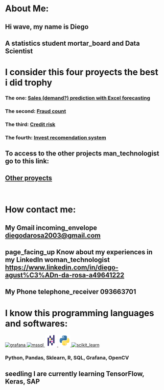 # About Me:
   ## Hi wave, my name is Diego
   ## A statistics student  mortar_board and Data Scientist</h3>

# I consider this four proyects the best i did trophy</h3>
### The one: [Sales (demand?) prediction with Excel forecasting](https://github.com/Diegod01/Diego_Portfolio/blob/main/Proyect%201/Sales_prediction.md)
### The second: [Fraud count](https://github.com/Diegod01/Diego_Portfolio/blob/main/Proyect%202/Fraud%20count)
### The third: [Credit risk](https://github.com/Diegod01/Diego_Portfolio/blob/main/Proyect%203/Credit%20risk)
### The fourth: [Invest recomendation system](https://github.com/Diegod01/Diego_Portfolio/blob/main/Proyect%204/Invest%20Recomendation%20system)

## To access to the other projects man_technologist go to this link:</h1>
## [Other proyects](https://github.com/Diegod01/Portafolio-2.0)</h3>

⠀⠀⠀⠀⠀⠀⠀
⠀⠀⠀⠀⠀⠀⠀
⠀⠀⠀⠀⠀

# How contact me:

 ## My Gmail incoming_envelope diegodarosa2003@gmail.com
 ## page_facing_up Know about my experiences in my LinkedIn woman_technologist https://www.linkedin.com/in/diego-agust%C3%ADn-da-rosa-a49641222
 ## My Phone telephone_receiver 093663701</h3>
 
 
 # I know this programming languages and softwares:
<p align="left"> <a href="https://grafana.com" target="_blank" rel="noreferrer"> <img src="https://www.vectorlogo.zone/logos/grafana/grafana-icon.svg" alt="grafana" width="40" height="40"/> </a> <a href="https://www.microsoft.com/en-us/sql-server" target="_blank" rel="noreferrer"> <img src="https://www.svgrepo.com/show/303229/microsoft-sql-server-logo.svg" alt="mssql" width="40" height="40"/> </a> <a href="https://pandas.pydata.org/" target="_blank" rel="noreferrer"> <img src="https://raw.githubusercontent.com/devicons/devicon/2ae2a900d2f041da66e950e4d48052658d850630/icons/pandas/pandas-original.svg" alt="pandas" width="40" height="40"/> </a> <a href="https://www.python.org" target="_blank" rel="noreferrer"> <img src="https://raw.githubusercontent.com/devicons/devicon/master/icons/python/python-original.svg" alt="python" width="40" height="40"/> </a> <a href="https://scikit-learn.org/" target="_blank" rel="noreferrer"> <img src="https://upload.wikimedia.org/wikipedia/commons/0/05/Scikit_learn_logo_small.svg" alt="scikit_learn" width="40" height="40"/> </a> </p>

### Python, Pandas, Sklearn, R, SQL, Grafana, OpenCV

## seedling I are currently learning TensorFlow, Keras, SAP



⠀⠀⠀
⠀⠀⠀

